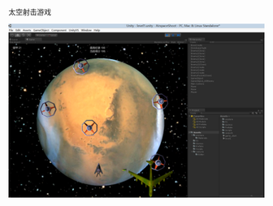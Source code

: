 太空射击游戏

![image](https://github.com/guoming0000/Unity3D/blob/master/Learning/AirspaceShoot/IntroducePhoto/QQ%E6%88%AA%E5%9B%BE20140605182727.png)
